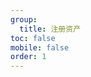 ```yaml
---
group:
  title: 注册资产
toc: false
mobile: false
order: 1
---
```


<code src="./demo/index.tsx"></code>
